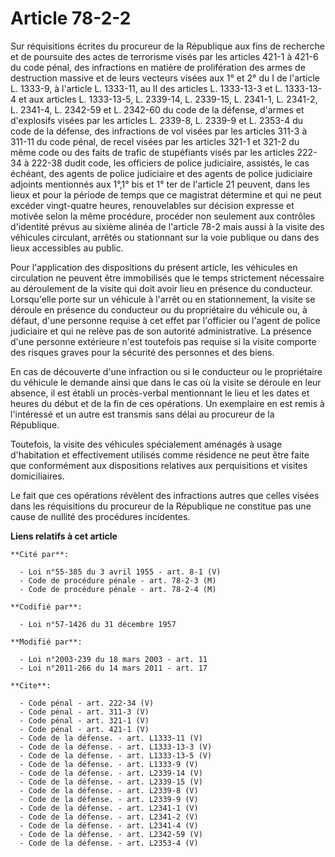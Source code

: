 # Article 78-2-2

Sur réquisitions écrites du procureur de la République aux fins de recherche et de poursuite des actes de terrorisme visés
par les articles 421-1 à 421-6 du code pénal, des infractions en matière de prolifération des armes de destruction massive et
de leurs vecteurs visées aux 1° et 2° du I de l'article L. 1333-9, à l'article L. 1333-11, au II des articles L. 1333-13-3 et
L. 1333-13-4 et aux articles L. 1333-13-5, L. 2339-14, L. 2339-15, L. 2341-1, L. 2341-2, L. 2341-4, L. 2342-59 et L. 2342-60
du code de la défense, d'armes et d'explosifs visées par les articles L. 2339-8, L. 2339-9 et L. 2353-4 du code de la
défense, des infractions de vol visées par les articles 311-3 à 311-11 du code pénal, de recel visées par les articles 321-1
et 321-2 du même code ou des faits de trafic de stupéfiants visés par les articles 222-34 à 222-38 dudit code, les officiers
de police judiciaire, assistés, le cas échéant, des agents de police judiciaire et des agents de police judiciaire adjoints
mentionnés aux 1°,1° bis et 1° ter de l'article 21 peuvent, dans les lieux et pour la période de temps que ce magistrat
détermine et qui ne peut excéder vingt-quatre heures, renouvelables sur décision expresse et motivée selon la même procédure,
procéder non seulement aux contrôles d'identité prévus au sixième alinéa de l'article 78-2 mais aussi à la visite des
véhicules circulant, arrêtés ou stationnant sur la voie publique ou dans des lieux accessibles au public. 

Pour l'application des dispositions du présent article, les véhicules en circulation ne peuvent être immobilisés que le temps
strictement nécessaire au déroulement de la visite qui doit avoir lieu en présence du conducteur. Lorsqu'elle porte sur un
véhicule à l'arrêt ou en stationnement, la visite se déroule en présence du conducteur ou du propriétaire du véhicule ou, à
défaut, d'une personne requise à cet effet par l'officier ou l'agent de police judiciaire et qui ne relève pas de son
autorité administrative. La présence d'une personne extérieure n'est toutefois pas requise si la visite comporte des risques
graves pour la sécurité des personnes et des biens. 

En cas de découverte d'une infraction ou si le conducteur ou le propriétaire du véhicule le demande ainsi que dans le cas où
la visite se déroule en leur absence, il est établi un procès-verbal mentionnant le lieu et les dates et heures du début et
de la fin de ces opérations. Un exemplaire en est remis à l'intéressé et un autre est transmis sans délai au procureur de la
République. 

Toutefois, la visite des véhicules spécialement aménagés à usage d'habitation et effectivement utilisés comme résidence ne
peut être faite que conformément aux dispositions relatives aux perquisitions et visites domiciliaires. 

Le fait que ces opérations révèlent des infractions autres que celles visées dans les réquisitions du procureur de la
République ne constitue pas une cause de nullité des procédures incidentes.

**Liens relatifs à cet article**

	**Cité par**:

	  - Loi n°55-385 du 3 avril 1955 - art. 8-1 (V)
	  - Code de procédure pénale - art. 78-2-3 (M)
	  - Code de procédure pénale - art. 78-2-4 (M)

	**Codifié par**:

	  - Loi n°57-1426 du 31 décembre 1957

	**Modifié par**:

	  - Loi n°2003-239 du 18 mars 2003 - art. 11
	  - Loi n°2011-266 du 14 mars 2011 - art. 17

	**Cite**:

	  - Code pénal - art. 222-34 (V)
	  - Code pénal - art. 311-3 (V)
	  - Code pénal - art. 321-1 (V)
	  - Code pénal - art. 421-1 (V)
	  - Code de la défense. - art. L1333-11 (V)
	  - Code de la défense. - art. L1333-13-3 (V)
	  - Code de la défense. - art. L1333-13-5 (V)
	  - Code de la défense. - art. L1333-9 (V)
	  - Code de la défense. - art. L2339-14 (V)
	  - Code de la défense. - art. L2339-15 (V)
	  - Code de la défense. - art. L2339-8 (V)
	  - Code de la défense. - art. L2339-9 (V)
	  - Code de la défense. - art. L2341-1 (V)
	  - Code de la défense. - art. L2341-2 (V)
	  - Code de la défense. - art. L2341-4 (V)
	  - Code de la défense. - art. L2342-59 (V)
	  - Code de la défense. - art. L2353-4 (V)
